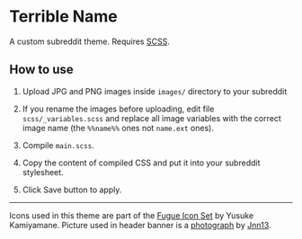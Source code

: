 Terrible Name
=============

A custom subreddit theme. Requires [SCSS][].

How to use
----------

1. Upload JPG and PNG images inside `images/` directory to your subreddit

2. If you rename the images before uploading, edit file `scss/_variables.scss`
   and replace all image variables with the correct image name (the `%%name%%`
   ones not `name.ext` ones).

3. Compile `main.scss`.

4. Copy the content of compiled CSS and put it into your subreddit stylesheet.

5. Click Save button to apply.

***

Icons used in this theme are part of the [Fugue Icon Set][] by Yusuke
Kamiyamane. Picture used in header banner is a [photograph][nyc]
by [Jnn13][].

[scss]: http://sass-lang.com/
[fugue icon set]: http://p.yusukekamiyamane.com/
[nyc]: http://en.wikipedia.org/wiki/File:NYC_Panorama_edit2.jpg
[jnn13]: http://commons.wikimedia.org/wiki/User:Jnn13
